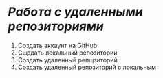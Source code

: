 # ***Работа с удаленными репозиториями*** 

1. Создать аккаунт на GitHub
2. Сщздать локальный репозитории 
3. Создать удаленный репщзиторий 
4. Создать удаленный репозиторий с локальным 